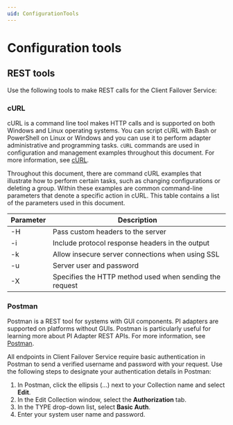 ```yaml
---
uid: ConfigurationTools
---
```


# Configuration tools

## REST tools

Use the following tools to make REST calls for the Client Failover Service:

### cURL

cURL is a command line tool makes HTTP calls and is supported on both Windows and Linux operating systems. You can script cURL with Bash or PowerShell on Linux or Windows and you can use it to perform adapter administrative and programming tasks. `cURL` commands are used in configuration and management examples throughout this document. For more information, see [cURL](https://curl.haxx.se/).

Throughout this document, there are command cURL examples that illustrate how to perform certain tasks, such as changing configurations or deleting a group. Within these examples are common command-line parameters that denote a specific action in cURL. This table contains a list of the parameters used in this document. 

| Parameter | Description         |
| --------- | ------------------- |
| -H        | Pass custom headers to the server |
| -i        | Include protocol response headers in the output         |
| -k        | Allow insecure server connections when using SSL  |
| -u        | Server user and password |
| -X        | Specifies the HTTP method used when sending the request |

### Postman

Postman is a REST tool for systems with GUI components. PI adapters are supported on platforms without GUIs. Postman is particularly useful for learning more about PI Adapter REST APIs. For more information, see [Postman](https://www.postman.com/).

All endpoints in Client Failover Service require basic authentication in Postman to send a verified username and password with your request. Use the following steps to designate your authentication details in Postman: 

1. In Postman, click the ellipsis (...) next to your Collection name and select **Edit**. 
2. In the Edit Collection window, select the **Authorization** tab.
3. In the TYPE drop-down list, select **Basic Auth**.
4. Enter your system user name and password.
